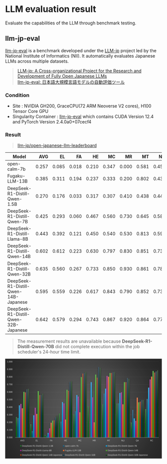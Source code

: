 # **LLM evaluation result**

Evaluate the capabilities of the LLM through benchmark testing.

## **llm-jp-eval**

[llm-jp-eval](https://github.com/llm-jp/llm-jp-eval) is a benchmark developed under the [LLM-jp](https://llm-jp.nii.ac.jp) project led by the National Institute of Informatics (NII). 
It automatically evaluates Japanese LLMs across multiple datasets.

> [LLM-jp: A Cross-organizational Project for the Research and Development of Fully Open Japanese LLMs](https://arxiv.org/html/2407.03963v1)  
> [llm-jp-eval: 日本語大規模言語モデルの自動評価ツール](https://www.anlp.jp/proceedings/annual_meeting/2024/pdf_dir/A8-2.pdf)

### Condition
  - Site : NVIDIA GH200, GraceCPU(72 ARM Neoverse V2 cores), H100 Tensor Core GPU
  - Singularity Container : [llm-jp-eval](https://github.com/RIKEN-RCCS/singularity_defpack/tree/main/gpu_nvidia/llm-jp-eval) which contains CUDA Version 12.4 and PyTorch Version 2.4.0a0+07cecf4

### Result

> [llm-jp/open-japanese-llm-leaderboard](https://huggingface.co/spaces/llm-jp/open-japanese-llm-leaderboard)

| Model                         | AVG   | EL    | FA    | HE    | MC    | MR    | MT    | NLI   | QA    | RC    |
| ----                          | ----: | ----: | ----: | ----: | ----: | ----: | ----: | ----: | ----: | ----: |
| open-calm-7b                  | 0.257 | 0.085 | 0.018 | 0.210 | 0.347 | 0.000 | 0.581 | 0.452 | 0.364 | 0.509 |
| Fugaku-LLM-13B                | 0.385 | 0.311 | 0.194 | 0.237 | 0.333 | 0.200 | 0.802 | 0.438 | 0.526 | 0.804 |
| DeepSeek-R1-Distill-Qwen-1.5B | 0.270 | 0.176 | 0.033 | 0.317 | 0.307 | 0.410 | 0.438 | 0.448 | 0.197 | 0.376 |
| DeepSeek-R1-Distill-Qwen-7B   | 0.425 | 0.293 | 0.060 | 0.467 | 0.560 | 0.730 | 0.645 | 0.588 | 0.252 | 0.658 |
| DeepSeek-R1-Distill-Llama-8B  | 0.443 | 0.392 | 0.121 | 0.450 | 0.540 | 0.530 | 0.813 | 0.596 | 0.220 | 0.767 |
| DeepSeek-R1-Distill-Qwen-14B  | 0.602 | 0.612 | 0.223 | 0.630 | 0.797 | 0.830 | 0.851 | 0.730 | 0.464 | 0.878 |
| DeepSeek-R1-Distill-Qwen-32B  | 0.635 | 0.560 | 0.267 | 0.733 | 0.850 | 0.930 | 0.861 | 0.786 | 0.493 | 0.872 |
| DeepSeek-R1-Distill-Qwen-14B-Japanese | 0.595 | 0.559 | 0.226 | 0.617 | 0.843 | 0.790 | 0.852 | 0.730 | 0.473 | 0.857 |
| DeepSeek-R1-Distill-Qwen-32B-Japanese | 0.642 | 0.579 | 0.294 | 0.743 | 0.867 | 0.920 | 0.864 | 0.774 | 0.495 | 0.887 |

> The measurement results are unavailable because **DeepSeek-R1-Distill-Qwen-70B** did not complete execution within the job scheduler's 24-hour time limit.

<img src="./images/llm-jp-eval.png">
